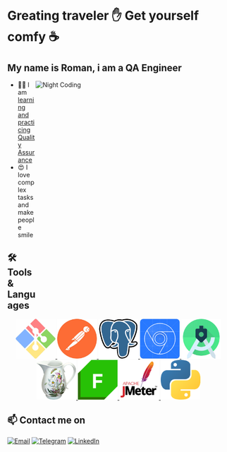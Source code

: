 # Greating traveler ✋ Get yourself comfy ☕
## My name is Roman, i am a QA Engineer

<img alt="Night Coding" src="https://raw.githubusercontent.com/Romshtin/Romshtin/main/assets/ComlexityAndSmile.gif" width="440" height="490" align="right"/>

- :man_technologist: I am [learning and practicing Quality Assurance](https://github.com/Romshtin/QA)
- :heart_eyes: I love complex tasks and make people smile

## :hammer_and_wrench: Tools & Languages

<div align="center">
<a href="https://github.com/Romshtin/QA/tree/master/Terminal_Linux">
  <img alt="GitBash" src="https://raw.githubusercontent.com/Romshtin/Romshtin/main/assets/GitBash.jpg" width="90" height="90">
</a>
<a href="https://github.com/Romshtin/QA/tree/master/Postman">
  <img alt="Postman" src="https://raw.githubusercontent.com/Romshtin/Romshtin/main/assets/Postman.png" width="90" height="90">
</a>
<a href="https://github.com/Romshtin/QA/tree/master/SQL">
  <img alt="SQL" src="https://raw.githubusercontent.com/Romshtin/Romshtin/main/assets/PostgreSQL.png" width="90" height="90">
</a>
<a href="https://drive.google.com/file/d/1-loeziAw9gWrBzEbq8BGhQXk3xi4BmqS/view?usp=sharing">
  <img alt="DevTools" src="https://raw.githubusercontent.com/Romshtin/Romshtin/main/assets/DevTools.png" width="90" height="90">
</a>
<a href="https://raw.githubusercontent.com/Romshtin/Romshtin/main/assets/AndroidStudio.png">
  <img alt="AndroidStudio" src="https://raw.githubusercontent.com/Romshtin/Romshtin/main/assets/AndroidStudio.png" width="90" height="90">
</a>
<a href="https://github.com/Romshtin/QA/tree/master/Charles">
  <img alt="Charles" src="https://raw.githubusercontent.com/Romshtin/Romshtin/main/assets/Charles.png" width="90" height="90">
</a>
<a href="https://github.com/Romshtin/QA/tree/master/Fiddler">
  <img alt="Fiddler" src="https://raw.githubusercontent.com/Romshtin/Romshtin/main/assets/Fiddler.png" width="90" height="90">
</a>
<a href="https://github.com/Romshtin/QA/tree/master/Jmeter">
  <img alt="Jmeter" src="https://raw.githubusercontent.com/Romshtin/Romshtin/main/assets/Jmeter.jpg" width="90" height="90">
</a>
<a href="https://github.com/Romshtin/QA/tree/master/Python">
  <img alt="Python" src="https://raw.githubusercontent.com/Romshtin/Romshtin/main/assets/Python.png" width="90" height="90">
</a>
</div>

## 📫 Contact me on
[![Email](https://img.shields.io/static/v1?style=for-the-badge&logo=gmail&message=gmail&label=&color=e8203b&labelColor=000000)](mailto:roman.kirillov.qa@gmail.com)
[![Telegram](https://img.shields.io/static/v1?style=for-the-badge&logo=telegram&message=telegram&label=&color=4165a3&labelColor=000000)](https://t.me/Romshtin)
[![LinkedIn](https://img.shields.io/static/v1?style=for-the-badge&logo=linkedin&message=LinkedIn&label=&color=3947c4&labelColor=000000)](https://www.linkedin.com/in/romankirillov/)
